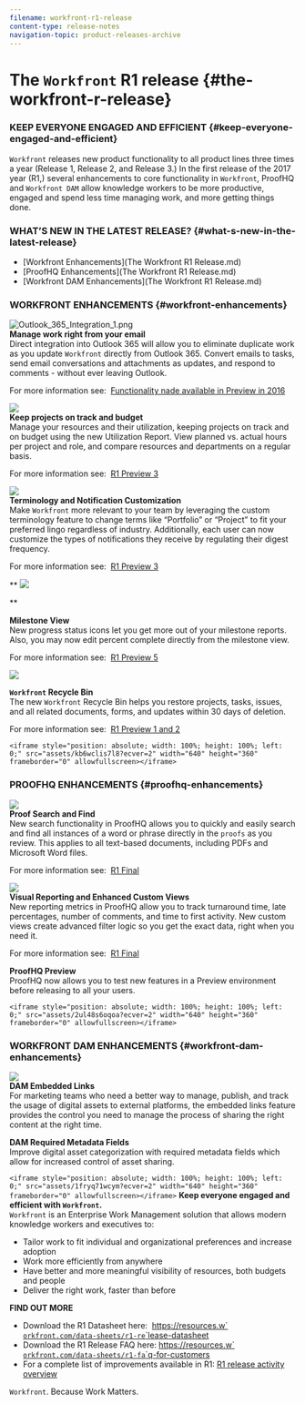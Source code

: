 ```yaml
---
filename: workfront-r1-release
content-type: release-notes
navigation-topic: product-releases-archive
---
```





# The `Workfront` R1 release {#the-workfront-r-release}



### KEEP EVERYONE ENGAGED AND EFFICIENT {#keep-everyone-engaged-and-efficient}

  
`Workfront` releases new product functionality to all product lines three times a year (Release 1, Release 2, and Release 3.) In the first release of the 2017 year (R1,) several enhancements to core functionality in `Workfront`, ProofHQ and `Workfront DAM` allow knowledge workers to be more productive, engaged and spend less time managing work, and more getting things done.


### WHAT’S NEW IN THE LATEST RELEASE? {#what-s-new-in-the-latest-release}




* [Workfront Enhancements](The Workfront R1 Release.md) 
* [ProofHQ Enhancements](The Workfront R1 Release.md) 
* [Workfront DAM Enhancements](The Workfront R1 Release.md) 




### WORKFRONT ENHANCEMENTS {#workfront-enhancements}

![Outlook_365_Integration_1.png](assets/outlook-365-integration-1-600x364.png)   
**Manage work right from your email**   
Direct integration into Outlook 365 will allow you to eliminate duplicate work as you update `Workfront` directly from Outlook 365. Convert emails to tasks, send email conversations and attachments as updates, and respond to comments - without ever leaving Outlook.


For more information see:&nbsp; [Functionality nade available in Preview in 2016](available-in-preview-in-2016.md)


![](assets/mceclip0-600x374.png)   
**Keep projects on track and budget**   
Manage your resources and their utilization, keeping projects on track and on budget using the new Utilization Report. View planned vs. actual hours per project and role, and compare resources and departments on a regular basis.


For more information see:&nbsp; [R1 Preview 3](r1-preview-3.md)


![](assets/mceclip1-600x289.png)   
**Terminology and Notification Customization**   
Make `Workfront` more relevant to your team by leveraging the custom terminology feature to change terms like “Portfolio” or “Project” to fit your preferred lingo regardless of industry. Additionally, each user can now customize the types of notifications they receive by regulating their digest frequency.


For more information see:&nbsp; [R1 Preview 3](r1-preview-3.md)


** ![](assets/mceclip2-600x200.png)

** 


**Milestone View**   
New progress status icons let you get more out of your milestone reports. Also, you may now edit percent complete directly from the milestone view.


For more information see:&nbsp; [R1 Preview 5](r1-preview-5.md)


![](assets/mceclip3-600x209.png)




**`Workfront` Recycle Bin**   
The new `Workfront` Recycle Bin helps you restore projects, tasks, issues, and all related documents, forms, and updates within 30 days of deletion.


For more information see:&nbsp; [R1 Preview 1 and 2](r1-peview-1-and-2.md)

`<iframe style="position: absolute; width: 100%; height: 100%; left: 0;" src="assets/kb6wclis7l8?ecver=2" width="640" height="360" frameborder="0" allowfullscreen></iframe>`  


### PROOFHQ ENHANCEMENTS {#proofhq-enhancements}

![](assets/mceclip4-600x345.png)   
**Proof Search and Find**   
New search functionality in ProofHQ allows you to quickly and easily search and find all instances of a word or phrase directly in the `proofs` as you review. This applies to all text-based documents, including PDFs and Microsoft Word files.


For more information see:&nbsp; [R1 Final](r1-final.md)


![](assets/mceclip5-600x387.png)   
**Visual Reporting and Enhanced Custom Views**   
New reporting metrics in ProofHQ allow you to track turnaround time, late percentages, number of comments, and time to first activity. New custom views create advanced filter logic so you get the exact data, right when you need it.


For more information see:&nbsp; [R1 Final](r1-final.md)


**ProofHQ Preview**   
ProofHQ now allows you to test new features in a Preview environment before releasing to all your users.

`<iframe style="position: absolute; width: 100%; height: 100%; left: 0;" src="assets/2ul48s6oqoa?ecver=2" width="640" height="360" frameborder="0" allowfullscreen></iframe>`  


### WORKFRONT DAM ENHANCEMENTS {#workfront-dam-enhancements}

![](assets/mceclip6-600x334.png)   
**DAM Embedded Links**   
For marketing teams who need a better way to manage, publish, and track the usage of digital assets to external platforms, the embedded links feature provides the control you need to manage the process of sharing the right content at the right time.


**DAM Required Metadata Fields**   
Improve digital asset categorization with required metadata fields which allow for increased control of asset sharing.

`<iframe style="position: absolute; width: 100%; height: 100%; left: 0;" src="assets/1fryq71wcym?ecver=2" width="640" height="360" frameborder="0" allowfullscreen></iframe>`  **Keep everyone engaged and efficient with `Workfront`.**   
`Workfront` is an Enterprise Work Management solution that allows modern knowledge workers and executives to:



* Tailor work to fit individual and organizational preferences and increase adoption
* Work more efficiently from anywhere
* Have better and more meaningful visibility of resources, both budgets and people
* Deliver the right work, faster than before


**FIND OUT MORE** 



* Download the R1 Datasheet here:&nbsp; [https://resources.w`<wbr>`orkfront.com/data-sheets/r1-re`<wbr>`lease-datasheet](https://resources.workfront.com/data-sheets/r1-release-datasheet)
* Download the R1 Release FAQ here: [https://resources.w`<wbr>`orkfront.com/data-sheets/r1-fa`<wbr>`q-for-customers](https://resources.workfront.com/data-sheets/r1-faq-for-customers)
* For a complete list of improvements available in R1: [R1 release activity overview](r1-release-activity-overview.md)


`Workfront`. Because Work Matters.
